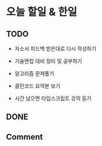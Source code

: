 # 오늘 할일 & 한일

## TODO

- 자소서 피드백 받은대로 다시 작성하기

- 기술면접 대비 정리 및 공부하기

- 알고리즘 문제풀기

- 클린코드 요약본 보기

- 시간 남으면 타입스크립트 강의 듣기

## DONE

## Comment
